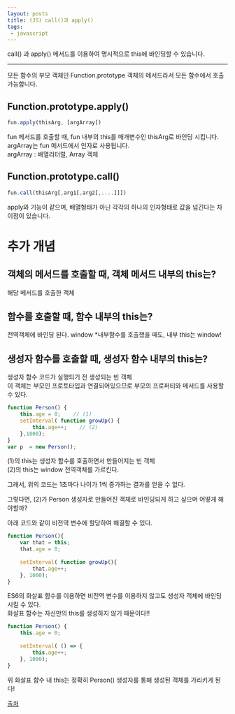 ```yaml
---
layout: posts
title: (JS) call()과 apply()
tags:
 - javascript
---
```


call() 과 apply() 메서드를 이용하여 명시적으로 this에 바인딩할 수 있습니다.

---

모든 함수의 부모 객체인 Function.prototype 객체의 메서드라서 모든 함수에서 호출 가능합니다.

## Function.prototype.apply()
```javascript
fun.apply(thisArg, [argArray])
```
fun 메서드를 호출할 때, fun 내부의 this를 매개변수인 thisArg로 바인딩 시킵니다. 
argArray는 fun 메서드에서 인자로 사용됩니다.   
<span class="clr-grey">argArray : 배열리터럴, Array 객체</span>

## Function.prototype.call()
```javascript
fun.call(thisArg[,arg1[,arg2[,....]]])
```
apply와 기능이 같으며, 배열형태가 아닌 각각의 하나의 인자형태로 값을 넘긴다는 차이점이 있습니다.

# 추가 개념

## 객체의 메서드를 호출할 때, 객체 메서드 내부의 this는?
해당 메서드를 호출한 객체

## 함수를 호출할 때, 함수 내부의 this는? 
전역객체에 바인딩 된다. window
*내부함수를 호출했을 때도, 내부 this는 window!

## 생성자 함수를 호출할 때, 생성자 함수 내부의 this는?
생성자 함수 코드가 실행되기 전 생성되는 빈 객체    
이 객체는 부모인 프로토타입과 연결되어있으므로 부모의 프로퍼티와 메서드를 사용할 수 있다.

```javascript
function Person() {
    this.age = 0;    // (1)
    setInterval( function growUp() {
        this.age++;    // (2)
    },1000); 
} 
var p  = new Person();
```
(1)의 this는 생성자 함수를 호출하면서 만들어지는 빈 객체    
(2)의 this는 window 전역객체를 가르킨다.

그래서, 위의 코드는 1초마다 나이가 1씩 증가하는 결과를 얻을 수 없다.

그렇다면, (2)가 Person 생성자로 만들어진 객체로 바인딩되게 하고 싶으며 어떻게 해야할까?

아래 코드와 같이 비전역 변수에 할당하여 해결할 수 있다.

```javascript
function Person(){
    var that = this;
    that.age = 0;     
 
    setInterval( function growUp(){
        that.age++;
    }, 1000); 
}
```
ES6의 화살표 함수를 이용하면 비전역 변수를 이용하지 않고도 생성자 객체에 바인딩 시킬 수 있다.    
화살표 함수는 자신만의 this를 생성하지 않기 때문이다!!

```javascript
function Person() {
    this.age = 0;     
 
    setInterval( () => {
        this.age++;
    }, 1000); 
}
```
위 화살표 함수 내 this는 정확히 Person() 생성자를 통해 생성된 객체를 가리키게 된다!

[출처](https://developer.mozilla.org/ko/docs/Web/JavaScript/Reference/Functions/%EC%95%A0%EB%A1%9C%EC%9A%B0_%ED%8E%91%EC%85%98)